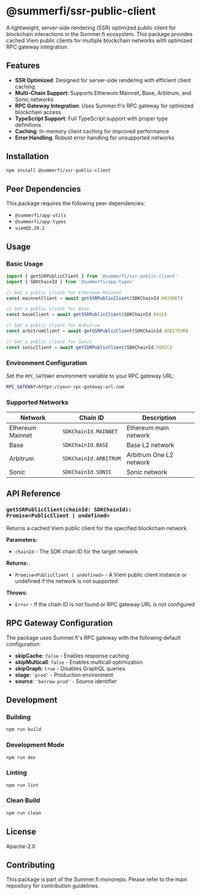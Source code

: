 # @summerfi/ssr-public-client

A lightweight, server-side rendering (SSR) optimized public client for blockchain interactions in
the Summer.fi ecosystem. This package provides cached Viem public clients for multiple blockchain
networks with optimized RPC gateway integration.

## Features

- **SSR Optimized**: Designed for server-side rendering with efficient client caching
- **Multi-Chain Support**: Supports Ethereum Mainnet, Base, Arbitrum, and Sonic networks
- **RPC Gateway Integration**: Uses Summer.fi's RPC gateway for optimized blockchain access
- **TypeScript Support**: Full TypeScript support with proper type definitions
- **Caching**: In-memory client caching for improved performance
- **Error Handling**: Robust error handling for unsupported networks

## Installation

```bash
npm install @summerfi/ssr-public-client
```

## Peer Dependencies

This package requires the following peer dependencies:

- `@summerfi/app-utils`
- `@summerfi/app-types`
- `viem@2.29.2`

## Usage

### Basic Usage

```typescript
import { getSSRPublicClient } from '@summerfi/ssr-public-client'
import { SDKChainId } from '@summerfi/app-types'

// Get a public client for Ethereum Mainnet
const mainnetClient = await getSSRPublicClient(SDKChainId.MAINNET)

// Get a public client for Base
const baseClient = await getSSRPublicClient(SDKChainId.BASE)

// Get a public client for Arbitrum
const arbitrumClient = await getSSRPublicClient(SDKChainId.ARBITRUM)

// Get a public client for Sonic
const sonicClient = await getSSRPublicClient(SDKChainId.SONIC)
```

### Environment Configuration

Set the `RPC_GATEWAY` environment variable to your RPC gateway URL:

```bash
RPC_GATEWAY=https://your-rpc-gateway-url.com
```

### Supported Networks

| Network          | Chain ID              | Description             |
| ---------------- | --------------------- | ----------------------- |
| Ethereum Mainnet | `SDKChainId.MAINNET`  | Ethereum main network   |
| Base             | `SDKChainId.BASE`     | Base L2 network         |
| Arbitrum         | `SDKChainId.ARBITRUM` | Arbitrum One L2 network |
| Sonic            | `SDKChainId.SONIC`    | Sonic network           |

## API Reference

### `getSSRPublicClient(chainId: SDKChainId): Promise<PublicClient | undefined>`

Returns a cached Viem public client for the specified blockchain network.

**Parameters:**

- `chainId` - The SDK chain ID for the target network

**Returns:**

- `Promise<PublicClient | undefined>` - A Viem public client instance or undefined if the network is
  not supported

**Throws:**

- `Error` - If the chain ID is not found or RPC gateway URL is not configured

## RPC Gateway Configuration

The package uses Summer.fi's RPC gateway with the following default configuration:

- **skipCache**: `false` - Enables response caching
- **skipMulticall**: `false` - Enables multicall optimization
- **skipGraph**: `true` - Disables GraphQL queries
- **stage**: `'prod'` - Production environment
- **source**: `'borrow-prod'` - Source identifier

## Development

### Building

```bash
npm run build
```

### Development Mode

```bash
npm run dev
```

### Linting

```bash
npm run lint
```

### Clean Build

```bash
npm run clean
```

## License

Apache-2.0

## Contributing

This package is part of the Summer.fi monorepo. Please refer to the main repository for contribution
guidelines.
